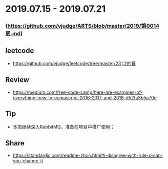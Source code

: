 # 2019.07.15 - 2019.07.21
### (https://github.com/vjudge/ARTS/blob/master/2019/第0014周.md)

## leetcode
* https://github.com/vjudge/leetcode/tree/master/231.2的幂

## Review
* https://medium.com/free-code-camp/here-are-examples-of-everything-new-in-ecmascript-2016-2017-and-2018-d52fa3b5a70e

## Tip
* 本周继续深入RabbitMQ，准备在项目中推广使用；

## Share
* https://standardjs.com/readme-zhcn.html#i-disagree-with-rule-x-can-you-change-it
